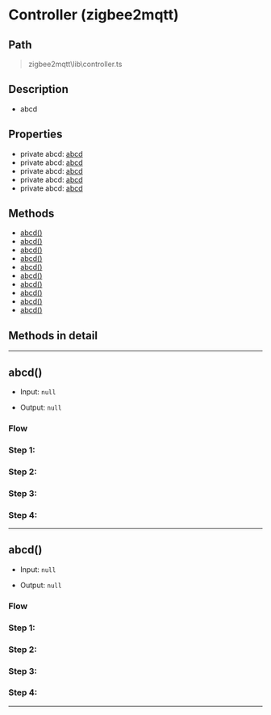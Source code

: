 # Controller (zigbee2mqtt)

## Path
> zigbee2mqtt\lib\controller.ts

## Description
- abcd

## Properties
- private abcd: [abcd]()
- private abcd: [abcd]()
- private abcd: [abcd]()
- private abcd: [abcd]()
- private abcd: [abcd]()

## Methods
- [abcd()]()
- [abcd()]()
- [abcd()]()
- [abcd()]()
- [abcd()]()
- [abcd()]()
- [abcd()]()
- [abcd()]()
- [abcd()]()
- [abcd()]()

## Methods in detail
---
## abcd()
- Input: `null`

- Output: `null`

### Flow

### Step 1:

### Step 2:

### Step 3:

### Step 4:

---

## abcd()
- Input: `null`

- Output: `null`

### Flow

### Step 1:

### Step 2:

### Step 3:

### Step 4:

---